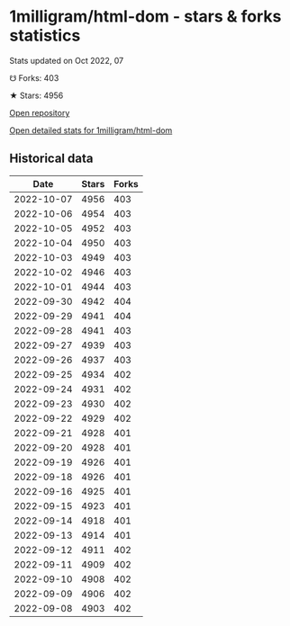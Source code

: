 # 1milligram/html-dom - stars & forks statistics

Stats updated on Oct 2022, 07

☋ Forks: 403

★ Stars: 4956

[Open repository](https://github.com/1milligram/html-dom)

[Open detailed stats for 1milligram/html-dom](https://reviewgithub.com/rep/1milligram/html-dom)

## Historical data
| Date | Stars | Forks |
|------|-------|-------|
| 2022-10-07 | 4956 | 403 | 
| 2022-10-06 | 4954 | 403 | 
| 2022-10-05 | 4952 | 403 | 
| 2022-10-04 | 4950 | 403 | 
| 2022-10-03 | 4949 | 403 | 
| 2022-10-02 | 4946 | 403 | 
| 2022-10-01 | 4944 | 403 | 
| 2022-09-30 | 4942 | 404 | 
| 2022-09-29 | 4941 | 404 | 
| 2022-09-28 | 4941 | 403 | 
| 2022-09-27 | 4939 | 403 | 
| 2022-09-26 | 4937 | 403 | 
| 2022-09-25 | 4934 | 402 | 
| 2022-09-24 | 4931 | 402 | 
| 2022-09-23 | 4930 | 402 | 
| 2022-09-22 | 4929 | 402 | 
| 2022-09-21 | 4928 | 401 | 
| 2022-09-20 | 4928 | 401 | 
| 2022-09-19 | 4926 | 401 | 
| 2022-09-18 | 4926 | 401 | 
| 2022-09-16 | 4925 | 401 | 
| 2022-09-15 | 4923 | 401 | 
| 2022-09-14 | 4918 | 401 | 
| 2022-09-13 | 4914 | 401 | 
| 2022-09-12 | 4911 | 402 | 
| 2022-09-11 | 4909 | 402 | 
| 2022-09-10 | 4908 | 402 | 
| 2022-09-09 | 4906 | 402 | 
| 2022-09-08 | 4903 | 402 | 

